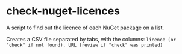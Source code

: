 # check-nuget-licences
A script to find out the licence of each NuGet package on a list.

Creates a CSV file separated by tabs, with the columns:
`licence (or "check" if not found), URL (review if "check" was printed)`
